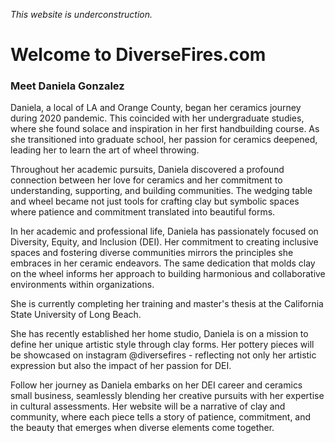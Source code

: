 <i> This website is underconstruction. </i>
# Welcome to DiverseFires.com
### Meet Daniela Gonzalez


Daniela, a local of LA and Orange County, began her ceramics journey during 2020 pandemic. This coincided with her undergraduate studies, where she found solace and inspiration in her first handbuilding course. As she transitioned into graduate school, her passion for ceramics deepened, leading her to learn the art of wheel throwing.

Throughout her academic pursuits, Daniela discovered a profound connection between her love for ceramics and her commitment to understanding, supporting, and building communities. The wedging table and wheel became not just tools for crafting clay but symbolic spaces where patience and commitment translated into beautiful forms.

In her academic and professional life, Daniela has passionately focused on Diversity, Equity, and Inclusion (DEI). Her commitment to creating inclusive spaces and fostering diverse communities mirrors the principles she embraces in her ceramic endeavors. The same dedication that molds clay on the wheel informs her approach to building harmonious and collaborative environments within organizations. 

She is currently completing her training and master's thesis at the California State University of Long Beach.

She has recently established her home studio, Daniela is on a mission to define her unique artistic style through clay forms. Her pottery pieces will be showcased on instagram @diversefires - reflecting not only her artistic expression but also the impact of her passion for DEI.

Follow her journey as Daniela embarks on her DEI career and ceramics small business, seamlessly blending her creative pursuits with her expertise in cultural assessments. Her website will be a narrative of clay and community, where each piece tells a story of patience, commitment, and the beauty that emerges when diverse elements come together.

